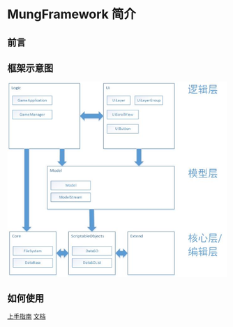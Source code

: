 # MungFramework 简介

## 前言

## 框架示意图

![框架示意图](./MungFramework/ReadMe/框架示意图.jpg)

## 如何使用

[上手指南](./MungFramework/ReadMe/上手指南.md)
[文档](./MungFramework/ReadMe/文档.md)
